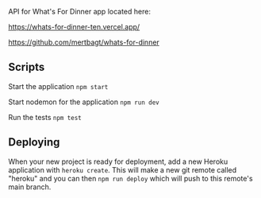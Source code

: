 API for What's For Dinner app located here:

https://whats-for-dinner-ten.vercel.app/

https://github.com/mertbagt/whats-for-dinner


## Scripts

Start the application `npm start`

Start nodemon for the application `npm run dev`

Run the tests `npm test`

## Deploying

When your new project is ready for deployment, add a new Heroku application with `heroku create`. This will make a new git remote called "heroku" and you can then `npm run deploy` which will push to this remote's main branch.
